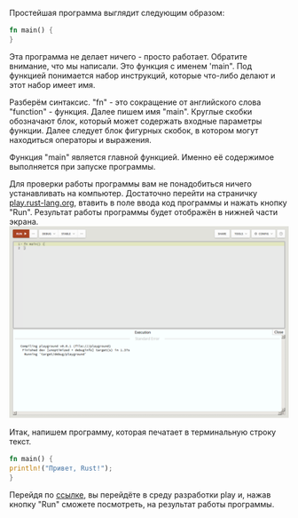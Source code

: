 Простейшая программа выглядит следующим образом:
```rust
fn main() {
}
```

Эта программа не делает ничего - просто работает. Обратите внимание, что мы написали.
Это функция с именем 'main". Под функцией понимается набор инструкций, которые
что-либо делают и этот набор имеет имя.

Разберём синтаксис. "fn" - это сокращение от английского слова "function" - функция.
Далее пишем имя "main". Круглые скобки обозначают блок, который может содержать
входные параметры функции. Далее следует блок фигурных скобок, в котором могут
находиться операторы и выражения.

Функция "main" является главной функцией. Именно её содержимое выполняется при
запуске программы.

Для проверки работы программы вам не понадобиться ничего устанавливать на компьютер.
Достаточно перейти на страничку [play.rust-lang.org](https://play.rust-lang.org/),
втавить в поле ввода код программы и нажать кнопку "Run". Результат работы программы
будет отображён в нижней части экрана.
[![play.rust-lang.org](img/play-view.png)](https://play.rust-lang.org/)

Итак, напишем программу, которая печатает в терминальную строку текст.
```rust
fn main() {
println!("Привет, Rust!");
}
```
Перейдя по [ссылке](https://play.rust-lang.org/?gist=d474c62fd4b9ef2a700b3a104398aeda&version=stable&mode=debug&edition=2015),
вы перейдёте в среду разработки play и, нажав кнопку "Run"
сможете посмотреть, на результат работы программы.
